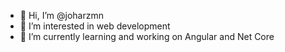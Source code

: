 - 👋 Hi, I’m @joharzmn
- 👀 I’m interested in web development
- 🌱 I’m currently learning and working on Angular and Net Core

<!---
joharzmn/joharzmn is a ✨ special ✨ repository because its `README.md` (this file) appears on your GitHub profile.
You can click the Preview link to take a look at your changes.
--->
